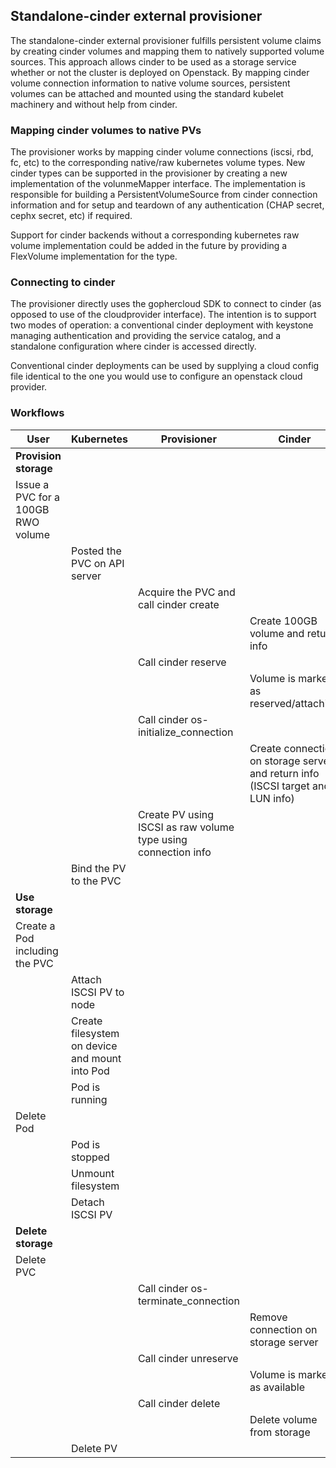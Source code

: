 ## Standalone-cinder external provisioner
The standalone-cinder external provisioner fulfills persistent
volume claims by creating cinder volumes and mapping them
to natively supported volume sources.  This approach allows
cinder to be used as a storage service whether or not the
cluster is deployed on Openstack.  By mapping cinder
volume connection information to native volume sources,
persistent volumes can be attached and mounted using the
standard kubelet machinery and without help from cinder.

### Mapping cinder volumes to native PVs
The provisioner works by mapping cinder volume connections 
(iscsi, rbd, fc, etc) to the corresponding native/raw kubernetes
volume types.  New cinder types can be supported in the provisioner
by creating a new implementation of the volunmeMapper interface.  The
implementation is responsible for building a PersistentVolumeSource
from cinder connection information and for setup and teardown of any
authentication (CHAP secret, cephx secret, etc) if required.

Support for cinder backends without a corresponding kubernetes raw
volume implementation could be added in the future by providing a
FlexVolume implementation for the type.

### Connecting to cinder
The provisioner directly uses the gophercloud SDK to connect to
cinder (as opposed to use of the cloudprovider interface).  The
intention is to support two modes of operation: a conventional
cinder deployment with keystone managing authentication and
providing the service catalog, and a standalone configuration where
cinder is accessed directly.

Conventional cinder deployments can be used by supplying a cloud
config file identical to the one you would use to configure an
openstack cloud provider.

### Workflows
| User       | Kubernetes   | Provisioner  | Cinder       |
| ---------- | ------------ | ------------ | ------------ |
| **Provision storage** | | | |
| Issue a PVC for a 100GB RWO volume | | | |
| | Posted the PVC on API server | | |
| | | Acquire the PVC and call cinder create | |
| | | | Create 100GB volume and return info |
| | | Call cinder reserve | |
| | | | Volume is marked as reserved/attaching |
| | | Call cinder os-initialize_connection | |
| | | | Create connection on storage server and return info (ISCSI target and LUN info) |
| | | Create PV using ISCSI as raw volume type using connection info ||
| | Bind the PV to the PVC | | |
| **Use storage** | | | |
| Create a Pod including the PVC | | | |
| | Attach ISCSI PV to node | | |
| | Create filesystem on device and mount into Pod | | |
| | Pod is running | | |
| Delete Pod | | | |
| | Pod is stopped | | |
| | Unmount filesystem | | |
| | Detach ISCSI PV | | |
| **Delete storage** | | | |
| Delete PVC | | | |
| | | Call cinder os-terminate_connection | |
| | | | Remove connection on storage server |
| | | Call cinder unreserve | |
| | | | Volume is marked as available |
| | | Call cinder delete | |
| | | | Delete volume from storage |
| | Delete PV | | |
